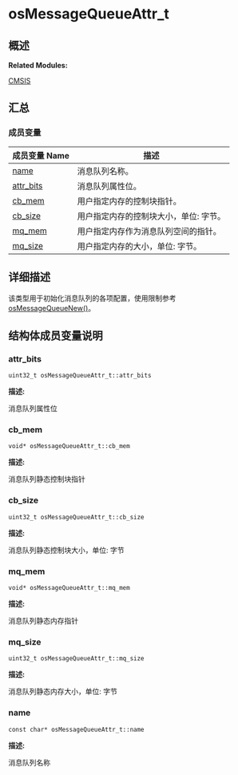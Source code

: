 # osMessageQueueAttr_t


## **概述**

**Related Modules:**

[CMSIS](_c_m_s_i_s-_r_t_o_s.md)


## **汇总**


### 成员变量

  | 成员变量&nbsp;Name | 描述 | 
| -------- | -------- |
| [name](#name) | 消息队列名称。 | 
| [attr_bits](#attr_bits) | 消息队列属性位。 | 
| [cb_mem](#cb_mem) | 用户指定内存的控制块指针。 | 
| [cb_size](#cb_size) | 用户指定内存的控制块大小，单位:&nbsp;字节。 | 
| [mq_mem](#mq_mem) | 用户指定内存作为消息队列空间的指针。 | 
| [mq_size](#mq_size) | 用户指定内存的大小，单位:&nbsp;字节。 | 


## **详细描述**

该类型用于初始化消息队列的各项配置，使用限制参考[osMessageQueueNew()](_c_m_s_i_s-_r_t_o_s.md#osmessagequeuenew)。


## **结构体成员变量说明**


### attr_bits

  
```
uint32_t osMessageQueueAttr_t::attr_bits
```

**描述:**

消息队列属性位


### cb_mem

  
```
void* osMessageQueueAttr_t::cb_mem
```

**描述:**

消息队列静态控制块指针


### cb_size

  
```
uint32_t osMessageQueueAttr_t::cb_size
```

**描述:**

消息队列静态控制块大小，单位: 字节


### mq_mem

  
```
void* osMessageQueueAttr_t::mq_mem
```

**描述:**

消息队列静态内存指针


### mq_size

  
```
uint32_t osMessageQueueAttr_t::mq_size
```

**描述:**

消息队列静态内存大小，单位: 字节


### name

  
```
const char* osMessageQueueAttr_t::name
```

**描述:**

消息队列名称
